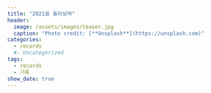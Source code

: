 ```yaml
---
title: "2021을 돌아보며"
header:
  image: /assets/images/teaser.jpg
  caption: "Photo credit: [**Unsplash**](https://unsplash.com)"
categories:
  - records
  #- Uncategorized
tags:
  - records
  - 기록
show_date: true
---
```

